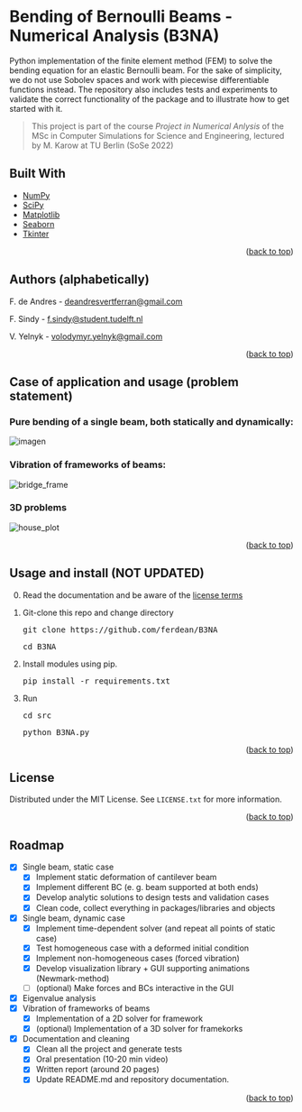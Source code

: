 <div id="top"></div>

# Bending of Bernoulli Beams - Numerical Analysis (**B3NA**)

Python implementation of the finite element method (FEM) to solve the bending equation for an elastic Bernoulli beam. For the sake of simplicity, we do not use Sobolev spaces and work with piecewise differentiable functions instead. The repository also includes tests and experiments to validate the correct functionality of the package and to illustrate how to get started with it. 

> This project is part of the course *Project in Numerical Anlysis* of the MSc in Computer Simulations for Science and Engineering, lectured by M. Karow at TU Berlin (SoSe 2022)

## Built With 

* [NumPy](https://numpy.org/)
* [SciPy](https://scipy.org/)
* [Matplotlib](https://matplotlib.org/)
* [Seaborn](https://seaborn.pydata.org/)
* [Tkinter](https://docs.python.org/3/library/tkinter.html)

<p align="right">(<a href="#top">back to top</a>)</p>


## Authors (alphabetically)

F. de Andres - deandresvertferran@gmail.com

F. Sindy - f.sindy@student.tudelft.nl

V. Yelnyk - volodymyr.yelnyk@gmail.com

<p align="right">(<a href="#top">back to top</a>)</p>


## Case of application and usage (problem statement) 

### Pure bending of a single beam, both statically and dynamically: 

![imagen](https://user-images.githubusercontent.com/92535468/166642289-8f03800e-aa82-49ea-a4b5-e03723cb9f97.png)

### Vibration of frameworks of beams: 

![bridge_frame](https://user-images.githubusercontent.com/92535468/175333975-a598cd9b-d753-44df-b29b-b42e2312cef3.png)

### 3D problems 
![house_plot](https://user-images.githubusercontent.com/92535468/178120870-3b2baada-071b-4318-bf45-5a122dc6e41b.png)


<p align="right">(<a href="#top">back to top</a>)</p>


## Usage and install (NOT UPDATED)

0. Read the documentation and be aware of the [license terms](https://github.com/ferdean/beam-num-analysis/blob/main/LICENSE)
1. Git-clone this repo and change directory 
    
    <pre>git clone https://github.com/ferdean/B3NA</pre>
    <pre>cd B3NA</pre>
    
2. Install modules using pip.
   <pre>pip install -r requirements.txt</pre>
   
3. Run
   <pre>cd src</pre>
   <pre>python B3NA.py</pre>

<p align="right">(<a href="#top">back to top</a>)</p>

## License

Distributed under the MIT License. See `LICENSE.txt` for more information.

<p align="right">(<a href="#top">back to top</a>)</p>


## Roadmap 

- [x] Single beam, static case
    - [x] Implement static deformation of cantilever beam
    - [x] Implement different BC (e. g. beam supported at both ends)
    - [x] Develop analytic solutions to design tests and validation cases
    - [x] Clean code, collect everything in packages/libraries and objects
- [x] Single beam, dynamic case
    - [x] Implement time-dependent solver (and repeat all points of static case)
    - [x] Test homogeneous case with a deformed initial condition
    - [x] Implement non-homogeneous cases (forced vibration)
    - [x] Develop visualization library + GUI supporting animations (Newmark-method)
    - [ ] (optional) Make forces and BCs interactive in the GUI
- [x] Eigenvalue analysis
- [x] Vibration of frameworks of beams
    - [x] Implementation of a 2D solver for framework
    - [x] (optional) Implementation of a 3D solver for framekorks
- [x] Documentation and cleaning
    - [x] Clean all the project and generate tests
    - [x] Oral presentation (10-20 min video)
    - [x] Written report (around 20 pages)
    - [x] Update README.md and repository documentation. 
 
 <p align="right">(<a href="#top">back to top</a>)</p>

